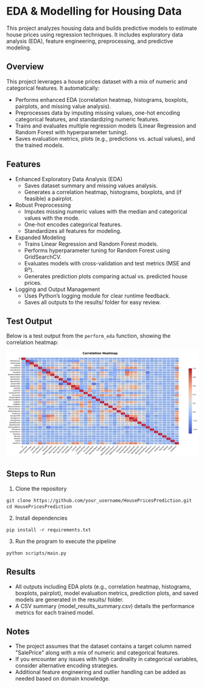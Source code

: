 # EDA & Modelling for Housing Data

This project analyzes housing data and builds predictive models to estimate house prices using regression techniques. It includes exploratory data analysis (EDA), feature engineering, preprocessing, and predictive modeling.

## Overview

This project leverages a house prices dataset with a mix of numeric and categorical features. It automatically:
- Performs enhanced EDA (correlation heatmap, histograms, boxplots, pairplots, and missing value analysis).
- Preprocesses data by imputing missing values, one-hot encoding categorical features, and standardizing numeric features.
- Trains and evaluates multiple regression models (Linear Regression and Random Forest with hyperparameter tuning).
- Saves evaluation metrics, plots (e.g., predictions vs. actual values), and the trained models.

## Features

-	Enhanced Exploratory Data Analysis (EDA)
	-	Saves dataset summary and missing values analysis.
	-	Generates a correlation heatmap, histograms, boxplots, and (if feasible) a pairplot.
-	Robust Preprocessing
	-	Imputes missing numeric values with the median and categorical values with the mode.
	-	One-hot encodes categorical features.
	-	Standardizes all features for modeling.
-	Expanded Modeling
	-	Trains Linear Regression and Random Forest models.
	-	Performs hyperparameter tuning for Random Forest using GridSearchCV.
	-	Evaluates models with cross-validation and test metrics (MSE and R²).
	-	Generates prediction plots comparing actual vs. predicted house prices.
-	Logging and Output Management
	-	Uses Python’s logging module for clear runtime feedback.
	-	Saves all outputs to the results/ folder for easy review.


## Test Output

Below is a test output from the `perform_eda` function, showing the correlation heatmap:

![Correlation Heatmap](results/correlation_heatmap_improved.png)

## Steps to Run

1. Clone the repository

```
git clone https://github.com/your_username/HousePricesPrediction.git
cd HousePricesPrediction
```

2. Install dependencies

```
pip install -r requirements.txt
```

3. Run the program to execute the pipeline

```
python scripts/main.py
```

## Results

-	All outputs including EDA plots (e.g., correlation heatmap, histograms, boxplots, pairplot), model evaluation metrics, prediction plots, and saved models are generated in the results/ folder.
-	A CSV summary (model_results_summary.csv) details the performance metrics for each trained model.


## Notes

-	The project assumes that the dataset contains a target column named "SalePrice" along with a mix of numeric and categorical features.
-	If you encounter any issues with high cardinality in categorical variables, consider alternative encoding strategies.
-	Additional feature engineering and outlier handling can be added as needed based on domain knowledge.
